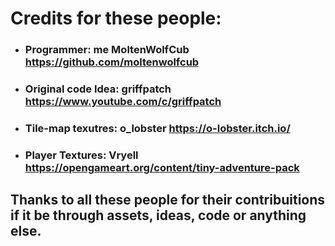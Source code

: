 # Credits for these people:
- ### Programmer: me MoltenWolfCub https://github.com/moltenwolfcub
- ### Original code Idea: griffpatch https://www.youtube.com/c/griffpatch
- ### Tile-map texutres: o_lobster https://o-lobster.itch.io/
- ### Player Textures: Vryell https://opengameart.org/content/tiny-adventure-pack

## Thanks to all these people for their contribuitions if it be through assets, ideas, code or anything else.
